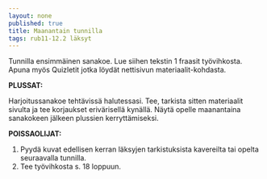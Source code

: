 ```yaml
---
layout: none
published: true
title: Maanantain tunnilla
tags: rub11-12.2 läksyt
---
```

Tunnilla ensimmäinen sanakoe. Lue siihen tekstin 1 fraasit työvihkosta. Apuna myös Quizletit jotka löydät nettisivun materiaalit-kohdasta. 

**PLUSSAT:**

Harjoitussanakoe tehtävissä halutessasi. Tee, tarkista sitten materiaalit sivulta ja tee korjaukset erivärisellä kynällä. Näytä opelle maanantaina sanakokeen jälkeen plussien kerryttämiseksi.

**POISSAOLIJAT:**

1. Pyydä kuvat edellisen kerran läksyjen tarkistuksista kavereilta tai opelta seuraavalla tunnilla. 
2. Tee työvihkosta s. 18 loppuun.
